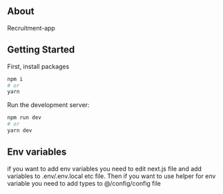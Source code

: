 ## About

Recruitment-app

## Getting Started

First, install packages

```bash
npm i
# or
yarn
```

Run the development server:

```bash
npm run dev
# or
yarn dev
```

## Env variables

if you want to add env variables you need to edit next.js file and add variables to .env/.env.local etc file. Then if you want to use helper for env variable you need to add types to @/config/config file
